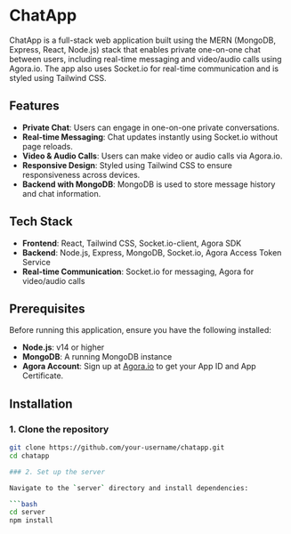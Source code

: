 # ChatApp

ChatApp is a full-stack web application built using the MERN (MongoDB, Express, React, Node.js) stack that enables private one-on-one chat between users, including real-time messaging and video/audio calls using Agora.io. The app also uses Socket.io for real-time communication and is styled using Tailwind CSS.

## Features

- **Private Chat**: Users can engage in one-on-one private conversations.
- **Real-time Messaging**: Chat updates instantly using Socket.io without page reloads.
- **Video & Audio Calls**: Users can make video or audio calls via Agora.io.
- **Responsive Design**: Styled using Tailwind CSS to ensure responsiveness across devices.
- **Backend with MongoDB**: MongoDB is used to store message history and chat information.

## Tech Stack

- **Frontend**: React, Tailwind CSS, Socket.io-client, Agora SDK
- **Backend**: Node.js, Express, MongoDB, Socket.io, Agora Access Token Service
- **Real-time Communication**: Socket.io for messaging, Agora for video/audio calls

## Prerequisites

Before running this application, ensure you have the following installed:

- **Node.js**: v14 or higher
- **MongoDB**: A running MongoDB instance
- **Agora Account**: Sign up at [Agora.io](https://www.agora.io/) to get your App ID and App Certificate.

## Installation

### 1. Clone the repository

```bash
git clone https://github.com/your-username/chatapp.git
cd chatapp

### 2. Set up the server

Navigate to the `server` directory and install dependencies:

```bash
cd server
npm install

